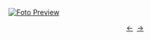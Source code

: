 [![Foto Preview](preview/n314.avif)](https://20essentials.github.io/project-000-314)

<div align="center" style="display: flex; justify-content: center;">
  <a  href="https://github.com/20essentials/project-000-313" target="_blank">&#8592;</a>
  &nbsp;&nbsp;
  <a  href="https://github.com/20essentials/project-000-315" target="_blank">&#8594;</a>
</div>
